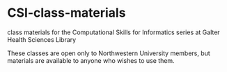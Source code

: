 # CSI-class-materials
class materials for the Computational Skills for Informatics series at Galter Health Sciences Library

These classes are open only to Northwestern University members, but materials are available to anyone who wishes to use them.
